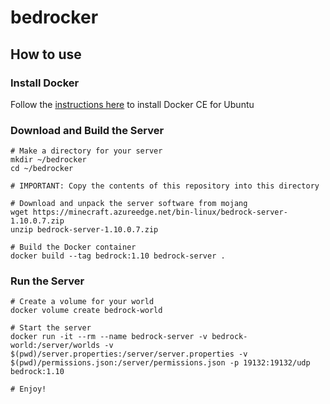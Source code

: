 # bedrocker

## How to use
### Install Docker
Follow the [instructions here](https://docs.docker.com/install/linux/docker-ce/ubuntu/) to install Docker CE for Ubuntu

### Download and Build the Server
```
# Make a directory for your server
mkdir ~/bedrocker
cd ~/bedrocker

# IMPORTANT: Copy the contents of this repository into this directory

# Download and unpack the server software from mojang
wget https://minecraft.azureedge.net/bin-linux/bedrock-server-1.10.0.7.zip
unzip bedrock-server-1.10.0.7.zip

# Build the Docker container
docker build --tag bedrock:1.10 bedrock-server .
```

### Run the Server
```
# Create a volume for your world
docker volume create bedrock-world

# Start the server
docker run -it --rm --name bedrock-server -v bedrock-world:/server/worlds -v $(pwd)/server.properties:/server/server.properties -v $(pwd)/permissions.json:/server/permissions.json -p 19132:19132/udp bedrock:1.10

# Enjoy!
```
